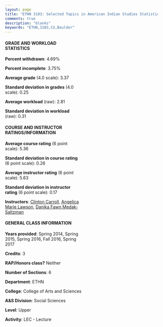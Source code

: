 ```yaml
---
layout: page
title: "ETHN 3103: Selected Topics in American Indian Studies Statistics"
comments: true
description: "blanks"
keywords: "ETHN,3103,CU,Boulder"
---
```

<head>
<script src="https://ajax.googleapis.com/ajax/libs/jquery/2.1.3/jquery.min.js"></script>
<script src="https://dl.dropboxusercontent.com/s/pc42nxpaw1ea4o9/highcharts.js?dl=0"></script>
<!-- <script src="../assets/js/highcharts.js"></script> -->
<style type="text/css">@font-face {
	font-family: "Bebas Neue";
	src: url(https://www.filehosting.org/file/details/544349/BebasNeue Regular.otf) format("opentype");
	}
	h1.Bebas { 
		font-family: "Bebas Neue", Verdana, Tahoma;
	}
</style>
</head>
<body>
	<div id="container" style="float: right; width: 45%; height: 88%; margin-left: 2.5%; margin-right: 2.5%;"></div>
	<script language="JavaScript">
		$(document).ready(function() {
		var chart = {type: 'column'};
		var title = {text: 'Grade Distribution'};
		var xAxis = {categories: ['A','B','C','D','F'],crosshair: true};
		var yAxis = {min: 0,title: {text: 'Percentage'}};
		var tooltip = {headerFormat: '<center><b><span style="font-size:20px">{point.key}</span></b></center>',
		               pointFormat: '<td style="padding:0"><b>{point.y:.1f}%</b></td>',
		               footerFormat: '</table>',shared: true,useHTML: true};
		var plotOptions = {column: {pointPadding: 0.0,borderWidth: 0}};  
		var credits = {enabled: false};var series= [{name: 'Percent',data: [60.14,24.56,11.66,1.95,1.68,]}];
		var json = {};
		json.chart = chart;
		json.title = title;
		json.tooltip = tooltip;
		json.xAxis = xAxis;
		json.yAxis = yAxis;  
		json.series = series;
		json.plotOptions = plotOptions;  
		json.credits = credits;
		$('#container').highcharts(json);
	});
	</script>
</body>
			   
#### GRADE AND WORKLOAD STATISTICS

**Percent withdrawn**: 4.69%

**Percent incomplete**: 3.75%

**Average grade** (4.0 scale): 3.37

**Standard deviation in grades** (4.0 scale): 0.25

**Average workload** (raw): 2.81

**Standard deviation in workload** (raw): 0.31

#### COURSE AND INSTRUCTOR RATINGS/INFORMATION

**Average course rating** (6 point scale): 5.36

**Standard deviation in course rating** (6 point scale): 0.26

**Average instructor rating** (6 point scale): 5.63

**Standard deviation in instructor rating** (6 point scale): 0.17

**Instructors**: <a href='../../instructors/Clinton_Carroll'>Clinton Carroll</a>, <a href='../../instructors/Angelica_Marie_Lawson'>Angelica Marie Lawson</a>, <a href='../../instructors/Danika_Fawn_Medak-Saltzman'>Danika Fawn Medak-Saltzman</a>

#### GENERAL CLASS INFORMATION

**Years provided**: Spring 2014, Spring 2015, Spring 2016, Fall 2016, Spring 2017

**Credits**: 3

**RAP/Honors class?** Neither

**Number of Sections**: 6

**Department**: ETHN

**College**: College of Arts and Sciences

**A&S Division**: Social Sciences

**Level**: Upper

**Activity**: LEC - Lecture

